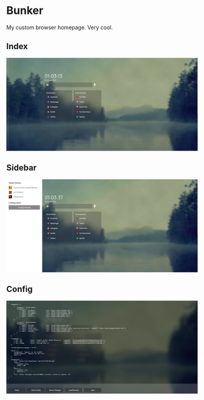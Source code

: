 # Bunker
 My custom browser homepage. Very cool.


## Index
![Index](/media/example-main.PNG)


## Sidebar
![Sidebar](/media/example-sidebar.PNG)

## Config
![Config](/media/example-config.PNG)
